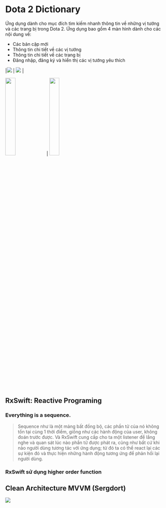 # Dota 2 Dictionary
Ứng dụng dành cho mục đích tìm kiếm nhanh thông tin về những vị tướng và các trang bị trong Dota 2.
Ứng dụng bao gồm 4 màn hình dành cho các nội dung về:
 - Các bản cập mới
 - Thông tin chi tiết về các vị tướng
 - Thông tin chi tiết về các trang bị
 - Đăng nhập, đăng ký và hiển thị các vị tướng yêu thích

|![](https://github.com/hhg21011998plus/dota2dic/blob/master/Files/gif1.gif) | ![](https://github.com/hhg21011998plus/dota2dic/blob/master/Files/gif1.gif) |

<img src="https://raw.githubusercontent.com/hhg21011998plus/dota2dic/master/Simulator%20Screen%20Shot%20-%20iPhone%2011%20-%202021-12-30%20at%2014.09.41.png" width="25%" height="25%"> | <img src="https://raw.githubusercontent.com/hhg21011998plus/dota2dic/master/Files/Simulator%20Screen%20Shot%20-%20iPhone%2011%20-%202021-12-30%20at%2014.14.36.png" width="25%" height="25%">


## RxSwift: Reactive Programing
### Everything is a sequence.
> Sequence như là một mảng bất đồng bộ, các phần tử của nó không tồn tại cùng 1 thời điểm, giống như các hành động của user, không đoán trước được. Và RxSwift cung cấp cho ta một listener để lắng nghe và quan sát lúc nào phần tử được phát ra, cũng như bất cứ khi nào người dùng tương tác với ứng dụng; từ đó ta có thể react lại các sự kiện đó và thực hiện những hành động tương ứng để phản hồi lại người dùng.
### RxSwift sử dụng higher order function


## Clean Architecture MVVM (Sergdort)
![](https://raw.githubusercontent.com/sergdort/CleanArchitectureRxSwift/master/Architecture/Modules.png)
